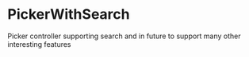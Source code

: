 # PickerWithSearch
Picker controller supporting search and in future to support many other interesting features
